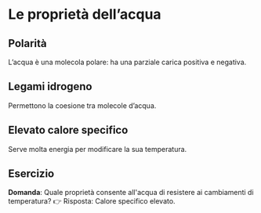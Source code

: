 # Le proprietà dell’acqua

## Polarità
L’acqua è una molecola polare: ha una parziale carica positiva e negativa.

## Legami idrogeno
Permettono la coesione tra molecole d’acqua.

## Elevato calore specifico
Serve molta energia per modificare la sua temperatura.

## Esercizio
**Domanda**: Quale proprietà consente all'acqua di resistere ai cambiamenti di temperatura?
👉 Risposta: Calore specifico elevato.